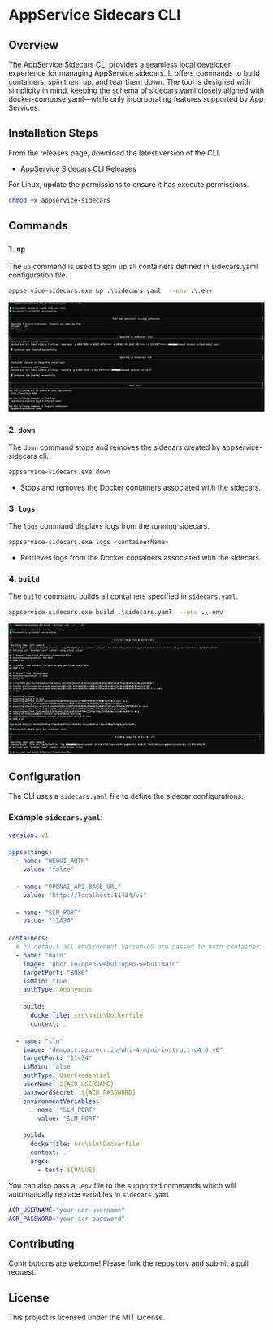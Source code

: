 # AppService Sidecars CLI

## Overview

The AppService Sidecars CLI provides a seamless local developer experience for managing AppService sidecars. It offers commands to build containers, spin them up, and tear them down. The tool is designed with simplicity in mind, keeping the schema of sidecars.yaml closely aligned with docker-compose.yaml—while only incorporating features supported by App Services.

## Installation Steps

From the releases page, download the latest version of the CLI.

- [AppService Sidecars CLI Releases](https://github.com/vijaysaayi/app-service-sidecars-cli/releases)

For Linux, update the permissions to ensure it has execute permissions.

```bash
chmod +x appservice-sidecars
```

## Commands

### 1. `up`

The `up` command is used to spin up all containers defined in sidecars.yaml configuration file.

```bash
appservice-sidecars.exe up .\sidecars.yaml  --env .\.env
```

![Up Command Output](imgs/up-command-output.png)

### 2. `down`

The `down` command stops and removes the sidecars created by appservice-sidecars cli.

```bash
appservice-sidecars.exe down
```

- Stops and removes the Docker containers associated with the sidecars.

### 3. `logs`

The `logs` command displays logs from the running sidecars.

```bash
appservice-sidecars.exe logs <containerName>
```

- Retrieves logs from the Docker containers associated with the sidecars.

### 4. `build`

The `build` command builds all containers specified in `sidecars.yaml`.

```bash
appservice-sidecars.exe build .\sidecars.yaml  --env .\.env
```

![Build Command Output](imgs/build-command-output.png)

## Configuration

The CLI uses a `sidecars.yaml` file to define the sidecar configurations. 

### Example `sidecars.yaml`:

```yaml
version: v1

appsettings:
  - name: "WEBUI_AUTH"
    value: "false"
  
  - name: "OPENAI_API_BASE_URL"
    value: "http://localhost:11434/v1"

  - name: "SLM_PORT"
    value: "11434"

containers:
  # by default all environment variables are passed to main container.
  - name: "main"
    image: "ghcr.io/open-webui/open-webui:main"
    targetPort: "8080"
    isMain: true
    authType: Anonymous

    build:
      dockerfile: src\main\Dockerfile
      context: .

  - name: "slm"
    image: "demoacr.azurecr.io/phi-4-mini-instruct-q4_0:v6"
    targetPort: "11434"
    isMain: false
    authType: UserCredential
    userName: ${ACR_USERNAME}
    passwordSecret: ${ACR_PASSWORD}
    environmentVariables:
      - name: "SLM_PORT"
        value: "SLM_PORT"

    build:
      dockerfile: src\slm\Dockerfile
      context: .
      args:
        - test: ${VALUE}
```

You can also pass a `.env` file to the supported commands which will automatically replace variables in `sidecars.yaml`

```bash
ACR_USERNAME="your-acr-username"
ACR_PASSWORD="your-acr-password"
```

## Contributing

Contributions are welcome! Please fork the repository and submit a pull request.

## License

This project is licensed under the MIT License.
